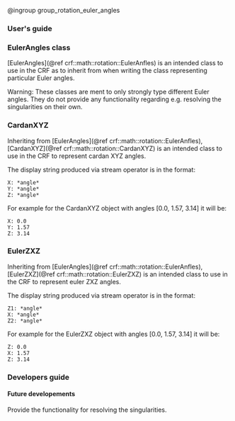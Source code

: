 @ingroup group_rotation_euler_angles

### User's guide

### EulerAngles class

[EulerAngles](@ref crf::math::rotation::EulerAnfles) is an intended class to use in the CRF
as to inherit from when writing the class representing particular Euler angles.

Warning: These classes are ment to only strongly type different Euler angles. They do not
provide any functionality regarding e.g. resolving the singularities on their own.

### CardanXYZ

Inheriting from [EulerAngles](@ref crf::math::rotation::EulerAnfles),
[CardanXYZ](@ref crf::math::rotation::CardanXYZ) is an intended class to use in the CRF
to represent cardan XYZ angles.

The display string produced
via stream operator is in the format:

```
X: *angle*
Y: *angle*
Z: *angle*
```

For example for the CardanXYZ object with angles [0.0, 1.57, 3.14] it will be:

```
X: 0.0
Y: 1.57
Z: 3.14
```

### EulerZXZ

Inheriting from [EulerAngles](@ref crf::math::rotation::EulerAnfles),
[EulerZXZ](@ref crf::math::rotation::EulerZXZ) is an intended class to use in the CRF
to represent euler ZXZ angles.

The display string produced
via stream operator is in the format:

```
Z1: *angle*
X: *angle*
Z2: *angle*
```

For example for the EulerZXZ object with angles [0.0, 1.57, 3.14] it will be:

```
Z: 0.0
X: 1.57
Z: 3.14
```

### Developers guide

#### Future developements

Provide the functionality for resolving the singularities.
